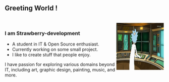 ## Greeting World !

<br />
<img align="right" alt="GIF" src="https://github.com/darshan-jain/darshan-jain/blob/master/rick.gif" width="150" height="150" />

### I am Strawberry-development
- A student in IT & Open Source enthusiast.
- Currently working on some small project.
- I like to create stuff that people enjoy.

I have passion for exploring various domains beyond IT, including art, graphic design, painting, music, and more.
